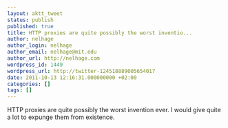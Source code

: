 ```yaml
---
layout: aktt_tweet
status: publish
published: true
title: HTTP proxies are quite possibly the worst inventio...
author: nelhage
author_login: nelhage
author_email: nelhage@mit.edu
author_url: http://nelhage.com
wordpress_id: 1449
wordpress_url: http://twitter-124518889005654017
date: 2011-10-13 12:16:31.000000000 +02:00
categories: []
tags: []
---
```

HTTP proxies are quite possibly the worst invention ever. I would give quite a lot to expunge them from existence.
